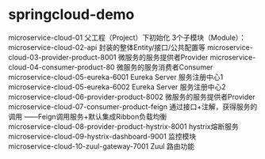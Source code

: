# springcloud-demo  
microservice-cloud-01 父工程（Project）下初始化 3个子模块（Module）：  
microservice-cloud-02-api 封装的整体Entity/接口/公共配置等  microservice-cloud-03-provider-product-8001 微服务的服务提供者Provider  microservice-cloud-04-consumer-product-80 微服务的服务消费者Consumer  
microservice-cloud-05-eureka-6001 Eureka Server 服务注册中心1  
microservice-cloud-05-eureka-6002 Eureka Server 服务注册中心2  
microservice-cloud-06-provider-product-8002 微服务的服务提供者Provider  
microservice-cloud-07-consumer-product-feign 通过接口+注解，获得服务的调用 ——Feign调用服务+默认集成Ribbon负载均衡  
microservice-cloud-08-provider-product-hystrix-8001 hystrix熔断服务  
microservice-cloud-09-hystrix-dashboard-9001 监控模块  
microservice-cloud-10-zuul-gateway-7001 Zuul 路由功能
